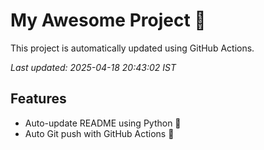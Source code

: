 # My Awesome Project 🚀

This project is automatically updated using GitHub Actions.

_Last updated: 2025-04-18 20:43:02 IST_

## Features
- Auto-update README using Python 🐍
- Auto Git push with GitHub Actions 🤖
